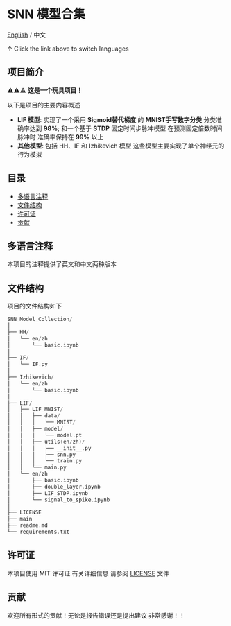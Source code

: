 # SNN 模型合集

[English](readme_zh)  /  中文

↑ Click the link above to switch languages

## 项目简介

⚠️⚠️⚠️ **这是一个玩具项目！**

以下是项目的主要内容概述

- **LIF 模型**: 实现了一个采用 **Sigmoid替代梯度** 的 **MNIST手写数字分类** 分类准确率达到 **98%**; 和一个基于 **STDP** 固定时间步脉冲模型 在预测固定倍数时间脉冲时 准确率保持在 **99%** 以上
- **其他模型**: 包括 HH、IF 和 Izhikevich 模型 这些模型主要实现了单个神经元的行为模拟

## 目录

- [多语言注释](#多语言注释)
- [文件结构](#文件结构)
- [许可证](#许可证)
- [贡献](#贡献)


## 多语言注释

本项目的注释提供了英文和中文两种版本

## 文件结构

项目的文件结构如下

```c++
SNN_Model_Collection/
│
├── HH/ 
│   └── en/zh
│       └── basic.ipynb
│
├── IF/ 
│   └── IF.py
│
├── Izhikevich/ 
│   └── en/zh
│       └── basic.ipynb
│
├── LIF/ 
│   ├── LIF_MNIST/
│   │   ├── data/
│   │   │   └── MNIST/
│   │   ├── model/
│   │   │   └── model.pt
│   │   ├── utils(en/zh)/
│   │   │   ├── __init__.py
│   │   │   ├── snn.py
│   │   │   └── train.py
│   │   └── main.py
│   └── en/zh
│       ├── basic.ipynb
│       ├── double_layer.ipynb
│       ├── LIF_STDP.ipynb
│       └── signal_to_spike.ipynb
│
├── LICENSE
├── main
├── readme.md
└── requirements.txt 
```

## 许可证

本项目使用 MIT 许可证 有关详细信息 请参阅 [LICENSE](LICENSE) 文件

## 贡献

欢迎所有形式的贡献！无论是报告错误还是提出建议 非常感谢！！
